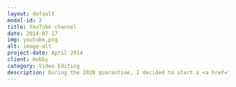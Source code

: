```yaml
---
layout: default
modal-id: 2
title: YouTube channel
date: 2014-07-17
img: youtube.png
alt: image-alt
project-date: April 2014
client: Hobby
category: Video Editing
description: During the 2020 quarantine, I decided to start a <a href="https://YouTube.com/MultsElMesco" target="_blank">YouTube channel</a> as a way to document my programming/robotics projects and practice another one of my favorite hobbies, video editing. <br> Originally, I focused solely on documenting my side projects but later I started making short videos showcasing common programmers frustrations in a fun way. <br> As of right now, my channel has gained a decent amount of subscribers and it's steadily gaining traction every day.
---
```

